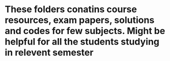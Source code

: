 # These folders conatins course resources, exam papers, solutions and codes for few subjects. Might be helpful for all the students studying in relevent semester
